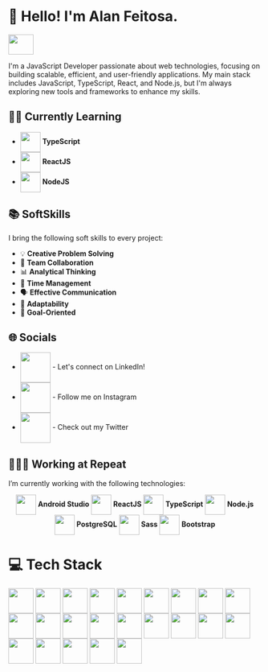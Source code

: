 # 👋 Hello! I'm Alan Feitosa.

[<img height="40" width="50" target="_blank" src="https://cdn.jsdelivr.net/gh/devicons/devicon@latest/icons/vercel/vercel-original.svg" />](https://alan-feitosa-portfolio.vercel.app/)

I'm a JavaScript Developer passionate about web technologies, focusing on building scalable, efficient, and user-friendly applications. My main stack includes JavaScript, TypeScript, React, and Node.js, but I'm always exploring new tools and frameworks to enhance my skills.

## 🌱📖 Currently Learning

- <img align="center" height="40" width="40" src="https://cdn.jsdelivr.net/gh/devicons/devicon/icons/typescript/typescript-original.svg" /> **TypeScript**
- <img align="center" height="40" width="40" src="https://cdn.jsdelivr.net/gh/devicons/devicon/icons/react/react-original.svg" /> **ReactJS**
- <img align="center" height="40" width="40" src="https://cdn.jsdelivr.net/gh/devicons/devicon@latest/icons/nodejs/nodejs-original.svg" /> **NodeJS**

## 📚 SoftSkills

I bring the following soft skills to every project:

- 💡 **Creative Problem Solving**
- 🤝 **Team Collaboration**
- 📊 **Analytical Thinking**
- 📅 **Time Management**
- 🗣 **Effective Communication**
- 🔄 **Adaptability**
- 🎯 **Goal-Oriented**

## 🌐 Socials

- [<img align="center" height="60" width="60" src="https://img.icons8.com/?size=100&id=13930&format=png&color=000000" />](https://linkedin.com/in/alan-feitosa-363438206) - Let's connect on LinkedIn!
- [<img align="center" height="60" width="60" src="https://img.icons8.com/?size=100&id=Xy10Jcu1L2Su&format=png&color=000000" />](https://www.instagram.com/_alanfeitosa_) - Follow me on Instagram
- [<img align="center" height="60" width="60" src="https://img.icons8.com/?size=100&id=ClbD5JTFM7FA&format=png&color=000000" />](https://twitter.com/ak_enjoyer) - Check out my Twitter

## 🏢👨‍💻 Working at Repeat

I’m currently working with the following technologies:

<div style="text-align: center;">
  <img align="center" height="40" width="40" src="https://cdn.jsdelivr.net/gh/devicons/devicon/icons/android/android-original.svg" /> <strong>Android Studio</strong>
  <img align="center" height="40" width="40" src="https://cdn.jsdelivr.net/gh/devicons/devicon/icons/react/react-original.svg" /> <strong>ReactJS</strong>
  <img align="center" height="40" width="40" src="https://cdn.jsdelivr.net/gh/devicons/devicon/icons/typescript/typescript-original.svg" /> <strong>TypeScript</strong>
  <img align="center" height="40" width="40" src="https://cdn.jsdelivr.net/gh/devicons/devicon/icons/nodejs/nodejs-original.svg" /> <strong>Node.js</strong>
  <img align="center" height="40" width="40" src="https://cdn.jsdelivr.net/gh/devicons/devicon/icons/postgresql/postgresql-original.svg" /> <strong>PostgreSQL</strong>
  <img align="center" height="40" width="40" src="https://cdn.jsdelivr.net/gh/devicons/devicon/icons/sass/sass-original.svg" /> <strong>Sass</strong>
  <img align="center" height="40" width="40" src="https://cdn.jsdelivr.net/gh/devicons/devicon/icons/bootstrap/bootstrap-original.svg" /> <strong>Bootstrap</strong>
</div>

# 💻 Tech Stack
<img align="center" height="50" width="50" src="https://cdn.jsdelivr.net/gh/devicons/devicon@latest/icons/azure/azure-original.svg" /> <img align="center" height="50" width="50" src="https://cdn.jsdelivr.net/gh/devicons/devicon@latest/icons/amazonwebservices/amazonwebservices-original-wordmark.svg" /> <img align="center" height="50" width="50" src="https://cdn.jsdelivr.net/gh/devicons/devicon@latest/icons/mysql/mysql-original.svg" /> <img align="center" height="50" width="50" src="https://cdn.jsdelivr.net/gh/devicons/devicon@latest/icons/mariadb/mariadb-original.svg" /> <img align="center" height="50" width="50" src="https://cdn.jsdelivr.net/gh/devicons/devicon@latest/icons/react/react-original.svg" />  <img align="center" height="50" width="50" src="https://cdn.jsdelivr.net/gh/devicons/devicon@latest/icons/composer/composer-original.svg" /> <img align="center" height="50" width="50" src="https://cdn.jsdelivr.net/gh/devicons/devicon@latest/icons/css3/css3-original.svg" /> <img align="center" height="50" width="50" src="https://cdn.jsdelivr.net/gh/devicons/devicon@latest/icons/docker/docker-original.svg" /> <img align="center" height="50" width="50" src="https://cdn.jsdelivr.net/gh/devicons/devicon@latest/icons/figma/figma-original.svg" /> <img align="center" height="50" width="50" src="https://cdn.jsdelivr.net/gh/devicons/devicon@latest/icons/flask/flask-original.svg" /> <img align="center" height="50" width="50" src="https://cdn.jsdelivr.net/gh/devicons/devicon@latest/icons/gimp/gimp-original.svg" /> <img align="center" height="50" width="50" src="https://cdn.jsdelivr.net/gh/devicons/devicon@latest/icons/git/git-original.svg" /> <img align="center" height="50" width="50" src="https://cdn.jsdelivr.net/gh/devicons/devicon@latest/icons/googlecloud/googlecloud-original.svg" /> <img align="center" height="50" width="50" src="https://cdn.jsdelivr.net/gh/devicons/devicon@latest/icons/html5/html5-original.svg" /> <img align="center" height="50" width="50" src="https://cdn.jsdelivr.net/gh/devicons/devicon@latest/icons/javascript/javascript-original.svg" /> <img align="center" height="50" width="50" src="https://cdn.jsdelivr.net/gh/devicons/devicon@latest/icons/laravel/laravel-original.svg" /> <img align="center" height="50" width="50" src="https://cdn.jsdelivr.net/gh/devicons/devicon@latest/icons/linux/linux-original.svg" /> <img align="center" height="50" width="50" src="https://cdn.jsdelivr.net/gh/devicons/devicon@latest/icons/mongodb/mongodb-original.svg" /> <img align="center" height="50" width="50" src="https://cdn.jsdelivr.net/gh/devicons/devicon@latest/icons/nodejs/nodejs-original.svg" /> <img align="center" height="50" width="50" src="https://cdn.jsdelivr.net/gh/devicons/devicon@latest/icons/postman/postman-original.svg" /> <img align="center" height="50" width="50" src="https://cdn.jsdelivr.net/gh/devicons/devicon@latest/icons/python/python-original.svg" /> <img align="center" height="50" width="50" src="https://cdn.jsdelivr.net/gh/devicons/devicon@latest/icons/sqlite/sqlite-original.svg" /> <img align="center" height="50" width="50" src="https://cdn.jsdelivr.net/gh/devicons/devicon@latest/icons/typescript/typescript-original.svg" />
